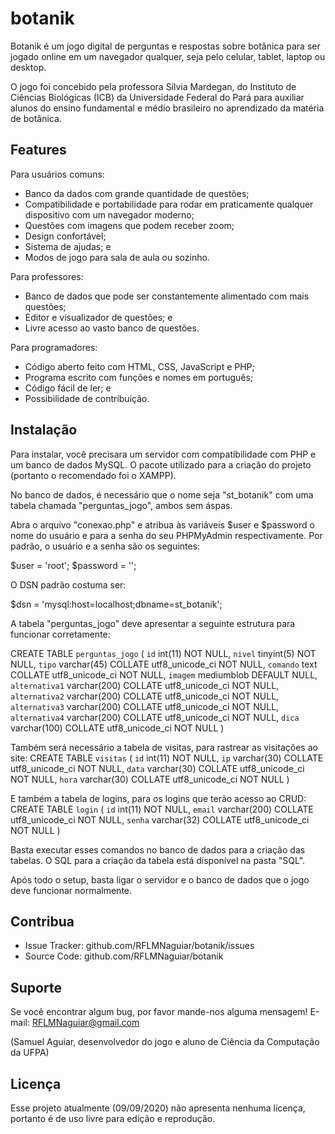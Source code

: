 # botanik
Botanik é um jogo digital de perguntas e respostas sobre botânica para ser jogado online em um navegador qualquer, seja pelo celular, tablet, laptop ou desktop.

O jogo foi concebido pela professora Sílvia Mardegan, do Instituto de Ciências Biológicas (ICB) da Universidade Federal do Pará para auxiliar alunos do ensino fundamental e médio brasileiro no aprendizado da matéria de botânica.

Features
--------

Para usuários comuns:
- Banco da dados com grande quantidade de questões;
- Compatibilidade e portabilidade para rodar em praticamente qualquer dispositivo com um navegador moderno;
- Questões com imagens que podem receber zoom;
- Design confortável;
- Sistema de ajudas; e
- Modos de jogo para sala de aula ou sozinho.

Para professores:
- Banco de dados que pode ser constantemente alimentado com mais questões;
- Editor e visualizador de questões; e
- Livre acesso ao vasto banco de questões.


Para programadores:
- Código aberto feito com HTML, CSS, JavaScript e PHP;
- Programa escrito com funções e nomes em português;
- Código fácil de ler; e
- Possibilidade de contribuição.

Instalação
------------

Para instalar, você precisara um servidor com compatibilidade com PHP e um banco de dados MySQL. O pacote utilizado para a criação do projeto (portanto o recomendado foi o XAMPP).

No banco de dados, é necessário que o nome seja "st_botanik" com uma tabela chamada "perguntas_jogo", ambos sem áspas. 

Abra o arquivo "conexao.php" e atribua às variáveis $user e $password o nome do usuário e para a senha do seu PHPMyAdmin respectivamente. Por padrão, o usuário e a senha são os seguintes:

$user = 'root';
$password = '';

O DSN padrão costuma ser:

$dsn = 'mysql:host=localhost;dbname=st_botanik';

A tabela "perguntas_jogo" deve apresentar a seguinte estrutura para funcionar corretamente:

CREATE TABLE `perguntas_jogo` (
  `id` int(11) NOT NULL,
  `nivel` tinyint(5) NOT NULL,
  `tipo` varchar(45) COLLATE utf8_unicode_ci NOT NULL,
  `comando` text COLLATE utf8_unicode_ci NOT NULL,
  `imagem` mediumblob DEFAULT NULL,
  `alternativa1` varchar(200) COLLATE utf8_unicode_ci NOT NULL,
  `alternativa2` varchar(200) COLLATE utf8_unicode_ci NOT NULL,
  `alternativa3` varchar(200) COLLATE utf8_unicode_ci NOT NULL,
  `alternativa4` varchar(200) COLLATE utf8_unicode_ci NOT NULL,
  `dica` varchar(100) COLLATE utf8_unicode_ci NOT NULL
)

Também será necessário a tabela de visitas, para rastrear as visitações ao site:
CREATE TABLE `visitas` (
  `id` int(11) NOT NULL,
  `ip` varchar(30) COLLATE utf8_unicode_ci NOT NULL,
  `data` varchar(30) COLLATE utf8_unicode_ci NOT NULL,
  `hora` varchar(30) COLLATE utf8_unicode_ci NOT NULL
)

E também a tabela de logins, para os logins que terão acesso ao CRUD:
CREATE TABLE `login` (
  `id` int(11) NOT NULL,
  `email` varchar(200) COLLATE utf8_unicode_ci NOT NULL,
  `senha` varchar(32) COLLATE utf8_unicode_ci NOT NULL
)

Basta executar esses comandos no banco de dados para a criação das tabelas. O SQL para a criação da tabela está disponível na pasta "SQL".

Após todo o setup, basta ligar o servidor e o banco de dados que o jogo deve funcionar normalmente.

Contribua
----------

- Issue Tracker: github.com/RFLMNaguiar/botanik/issues
- Source Code: github.com/RFLMNaguiar/botanik

Suporte
-------

Se você encontrar algum bug, por favor mande-nos alguma mensagem!
E-mail: RFLMNaguiar@gmail.com

(Samuel Aguiar, desenvolvedor do jogo e aluno de Ciência da Computação da UFPA)

Licença
-------

Esse projeto atualmente (09/09/2020) não apresenta nenhuma licença, portanto é de uso livre para edição e reprodução.
